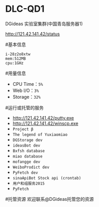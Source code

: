 # DLC-QD1
DGideas 实验室集群(中国青岛服务器1)

http://121.42.141.42/status

#基本信息
```
i-28z2o8xtw
mem:512MB
cpu:1GHz
```

#用量信息
* CPU Time：```5%```
* Web I/O：```3%```
* Storage：```32%```

#运行或托管的服务
* http://121.42.141.42/putty.exe
* http://121.42.141.42/winscp.exe
* ```Project β```
* ```The legend of Yuxiaomiao```
* ```DGStorage dev```
* ```ideasBot dev```
* ```Bxfsh database```
* ```miao database```
* ```mofangge dev```
* ```WeiboProdict dev```
* ```PyFetch dev```
* ```sinaApiBot Stock api (crontab)```
* ```用户和组服务2015```
* ```PyFetch```

#托管资源
欢迎联系@DGideas托管您的资源
